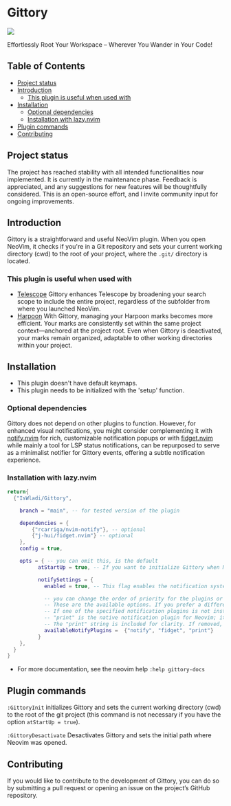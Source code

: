 # Gittory
<a href="https://dotfyle.com/plugins/IsWladi/Gittory">
  <img src="https://dotfyle.com/plugins/IsWladi/Gittory/shield" />
</a>

Effortlessly Root Your Workspace – Wherever You Wander in Your Code!

## Table of Contents
- [Project status](#project-status)
- [Introduction](#introduction)
  * [This plugin is useful when used with](#this-plugin-is-useful-when-used-with)
- [Installation](#installation)
  * [Optional dependencies](#optional-dependencies)
  * [Installation with lazy.nvim](#installation-with-lazynvim)
- [Plugin commands](#plugin-commands)
- [Contributing](#contributing)

## Project status
The project has reached stability with all intended functionalities now implemented. It is currently in the maintenance phase. Feedback is appreciated, and any suggestions for new features will be thoughtfully considered. This is an open-source effort, and I invite community input for ongoing improvements.

## Introduction
Gittory is a straightforward and useful NeoVim plugin. When you open NeoVim, it checks if you're in a Git repository and sets your current working directory (cwd) to the root of your project, where the `.git/` directory is located.

### This plugin is useful when used with
- [Telescope](https://github.com/nvim-telescope/telescope.nvim) Gittory enhances Telescope by broadening your search scope to include the entire project, regardless of the subfolder from where you launched NeoVim.
- [Harpoon](https://github.com/ThePrimeagen/harpoon) With Gittory, managing your Harpoon marks becomes more efficient. Your marks are consistently set within the same project context—anchored at the project root. Even when Gittory is deactivated, your marks remain organized, adaptable to other working directories within your project.

## Installation
- This plugin doesn't have default keymaps.
- This plugin needs to be initialized with the 'setup' function.

### Optional dependencies
Gittory does not depend on other plugins to function. However, for enhanced visual notifications, you might consider complementing it with [notify.nvim](https://github.com/rcarriga/nvim-notify) for rich, customizable notification popups or with [fidget.nvim](https://github.com/j-hui/fidget.nvim) while mainly a tool for LSP status notifications, can be repurposed to serve as a minimalist notifier for Gittory events, offering a subtle notification experience.

### Installation with lazy.nvim
```lua
return{
  {"IsWladi/Gittory",

    branch = "main", -- for tested version of the plugin

    dependencies = {
        {"rcarriga/nvim-notify"}, -- optional
        {"j-hui/fidget.nvim"} -- optional
    },
    config = true,

    opts = { -- you can omit this, is the default
          atStartUp = true, -- If you want to initialize Gittory when Neovim starts

          notifySettings = {
            enabled = true, -- This flag enables the notification system, allowing Gittory to send alerts about its operational status changes.

            -- you can change the order of priority for the plugins or remove those you don't use.
            -- These are the available options. If you prefer a different notification plugin, please let me know by creating an issue.
            -- If one of the specified notification plugins is not installed, the next one in the list will be used.
            -- "print" is the native notification plugin for Neovim; it will print messages to the command line.
            -- The "print" string is included for clarity. If removed, 'print' will still be used if the other specified plugins are not installed.
            availableNotifyPlugins =  {"notify", "fidget", "print"}
          }
    },
  }
}
```
- For more documentation, see the neovim help `:help gittory-docs`

## Plugin commands
`:GittoryInit` initializes Gittory and sets the current working directory (cwd) to the root of the git project (this command is not necessary if you have the option `atStartUp = true`).

`:GittoryDesactivate` Desactivates Gittory and sets the initial path where Neovim was opened.

## Contributing
If you would like to contribute to the development of Gittory, you can do so by submitting a pull request or opening an issue on the project’s GitHub repository.
